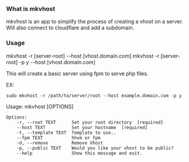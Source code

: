 ### What is mkvhost

mkvhost is an app to simplify the process of creating a vhost on a server.
Will also connect to cloudflare and add a subdomain.  

### Usage

mkvhost -r [server-root] --host [vhost.domain.com]
mkvhost -r [server-root] -p y --host [vhost.domain.com] 

This will create a basic server using fpm to serve php files. 

EX:
```
sudo mkvhost -r /path/to/server/root --host example.domain.com -p y
```

Usage: mkvhost [OPTIONS]

```
Options:
    -r, --root TEXT      Set your root directory  [required]
    --host TEXT          Set your hostname  [required]
    -t, --template TEXT  Template to use..
    --fpm TEXT           hhvm or fpm
    -d, --remove         Remove Vhost
    -p, --public TEXT    Would you like your vhost to be public?
    --help               Show this message and exit.
```